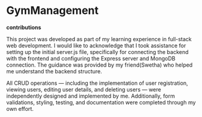 # GymManagement

**contributions**

This project was developed as part of my learning experience in full-stack web development. I would like to acknowledge that I took assistance for setting up the initial server.js file, specifically for connecting the backend with the frontend and configuring the Express server and MongoDB connection. The guidance was provided by my friend(Swetha) who helped me understand the backend structure.

All CRUD operations — including the implementation of user registration, viewing users, editing user details, and deleting users — were independently designed and implemented by me. Additionally, form validations, styling, testing, and documentation were completed through my own effort.
